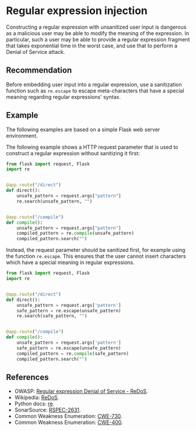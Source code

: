 # Regular expression injection
Constructing a regular expression with unsanitized user input is dangerous as a malicious user may be able to modify the meaning of the expression. In particular, such a user may be able to provide a regular expression fragment that takes exponential time in the worst case, and use that to perform a Denial of Service attack.


## Recommendation
Before embedding user input into a regular expression, use a sanitization function such as `re.escape` to escape meta-characters that have a special meaning regarding regular expressions' syntax.


## Example
The following examples are based on a simple Flask web server environment.

The following example shows a HTTP request parameter that is used to construct a regular expression without sanitizing it first:


```python
from flask import request, Flask
import re


@app.route("/direct")
def direct():
    unsafe_pattern = request.args["pattern"]
    re.search(unsafe_pattern, "")


@app.route("/compile")
def compile():
    unsafe_pattern = request.args["pattern"]
    compiled_pattern = re.compile(unsafe_pattern)
    compiled_pattern.search("")

```
Instead, the request parameter should be sanitized first, for example using the function `re.escape`. This ensures that the user cannot insert characters which have a special meaning in regular expressions.


```python
from flask import request, Flask
import re


@app.route("/direct")
def direct():
    unsafe_pattern = request.args['pattern']
    safe_pattern = re.escape(unsafe_pattern)
    re.search(safe_pattern, "")


@app.route("/compile")
def compile():
    unsafe_pattern = request.args['pattern']
    safe_pattern = re.escape(unsafe_pattern)
    compiled_pattern = re.compile(safe_pattern)
    compiled_pattern.search("")

```

## References
* OWASP: [Regular expression Denial of Service - ReDoS](https://www.owasp.org/index.php/Regular_expression_Denial_of_Service_-_ReDoS).
* Wikipedia: [ReDoS](https://en.wikipedia.org/wiki/ReDoS).
* Python docs: [re](https://docs.python.org/3/library/re.html).
* SonarSource: [RSPEC-2631](https://rules.sonarsource.com/python/type/Vulnerability/RSPEC-2631).
* Common Weakness Enumeration: [CWE-730](https://cwe.mitre.org/data/definitions/730.html).
* Common Weakness Enumeration: [CWE-400](https://cwe.mitre.org/data/definitions/400.html).
